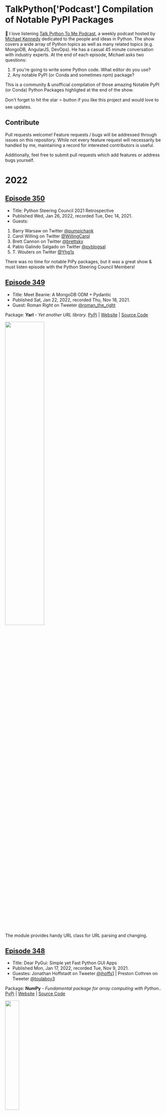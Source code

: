 # TalkPython['Podcast'] Compilation of Notable PyPI Packages

👋 I love listening [Talk Python To Me Podcast](https://talkpython.fm/), a weekly podcast hosted by [Michael Kennedy](https://twitter.com/mkennedy) dedicated to the people and ideas in Python. The show covers a wide array of Python topics as well as many related topics (e.g. MongoDB, AngularJS, DevOps). He has a casual 45 minute conversation with industry experts. At the end of each episode, Michael asks two questions:

1. If you're going to write some Python code. What editor do you use?
2. Any notable PyPI (or Conda and sometimes npm) package?

This is a community & unofficial compilation of those amazing Notable PyPI (or Conda) Python Packages highligted at the end of the show.

Don't forget to hit the star ⭐ button if you like this project and would love to see updates.

## Contribute
Pull requests welcome! Feature requests / bugs will be addressed through issues on this repository. While not every feature request will necessarily be handled by me, maintaining a record for interested contributors is useful.

Additionally, feel free to submit pull requests which add features or address bugs yourself.


# 2022

## [Episode 350](https://talkpython.fm/episodes/show/350/python-steering-council-2021-retrospective)

- Title: Python Steering Council 2021 Retrospective
- Published Wed, Jan 26, 2022, recorded Tue, Dec 14, 2021.
- Guests: 
1. Barry Warsaw on Twitter [@pumpichank](https://twitter.com/pumpichank)
2. Carol Willing on Twitter [@WillingCarol](https://twitter.com/WillingCarol)
3. Brett Cannon on Twitter [@brettsky](https://twitter.com/brettsky)
4. Pablo Galindo Salgado on Twitter [@pyblogsal](https://twitter.com/pyblogsal) 
5. T. Wouters on Twitter [@Yhg1s](https://twitter.com/Yhg1s)

There was no time for notable PiPy packages, but it was a great show & must listen episode with the Python Steering Council Members!


## [Episode 349](https://talkpython.fm/episodes/show/349/meet-beanie-a-mongodb-odm-pydantic)

- Title: Meet Beanie: A MongoDB ODM + Pydantic
- Published Sat, Jan 22, 2022, recorded Thu, Nov 18, 2021.
- Guest: Roman Right on Tweeter [@roman_the_right](https://twitter.com/roman_the_right)

Package: **Yarl** - *Yet another URL library.* [PyPi](https://pypi.org/project/Yarl) | [Website](https://yarl.readthedocs.io/en/latest/) | [Source Code](https://github.com/aio-libs/yarl/)

<img src="https://user-images.githubusercontent.com/12855744/150691879-e9d1276a-9c7b-4c40-8d56-d2b97003e4d5.png" width="50%">

The module provides handy URL class for URL parsing and changing.


## [Episode 348](https://talkpython.fm/episodes/show/348/dear-pygui-simple-yet-fast-python-gui-apps)

- Title: Dear PyGui: Simple yet Fast Python GUI Apps
- Published Mon, Jan 17, 2022, recorded Tue, Nov 9, 2021.
- Guestes: Jonathan Hoffstadt on Tweeter [@jhoffs1](https://twitter.com/jhoffs1) | Preston Cothren on Tweeter [@toulaboy3](https://twitter.com/toulaboy3)

Package: **NumPy** - *Fundamental package for array computing with Python..* [PyPi](https://pypi.org/project/NumPy) | [Website](https://numpy.org/) | [Source Code](https://github.com/numpy/numpy)

<img src="https://user-images.githubusercontent.com/12855744/149876499-3dbf1b8f-6cd2-430a-89d5-b6cf6d211e2a.png" width="30%">

- POWERFUL N-DIMENSIONAL ARRAYS Fast and versatile, the NumPy vectorization, indexing, and broadcasting concepts are the de-facto standards of array computing today.
- NUMERICAL COMPUTING TOOLS NumPy offers comprehensive mathematical functions, random number generators, linear algebra routines, Fourier transforms, and more.
- INTEROPERABLE NumPy supports a wide range of hardware and computing platforms, and plays well with distributed, GPU, and sparse array libraries.
- PERFORMANT The core of NumPy is well-optimized C code. Enjoy the flexibility of Python with the speed of compiled code.
- EASY TO USE NumPy’s high level syntax makes it accessible and productive for programmers from any background or experience level.
- OPEN SOURCE Distributed under a liberal BSD license, NumPy is developed and maintained publicly on GitHub by a vibrant, responsive, and diverse community.


## [Episode 347](https://talkpython.fm/episodes/show/347/cinder-specialized-python-that-flies)

- Title: Cinder - Specialized Python that Flies
- Published Sat, Jan 8, 2022, recorded Mon, Nov 29, 2021.
- Guest: Dino Viehland on Tweeter [@DinoViehland](https://twitter.com/DinoViehland)

Package: **mock** - *Test tools for mocking and patching.* [PyPi](https://pypi.org/project/mock) | [Website](https://docs.python.org/3/library/unittest.mock.html) | [Source Code](https://github.com/python/cpython/blob/3.10/Lib/unittest/mock.py)

**mock** is a library for testing in Python. It allows you to replace parts of your system under test with mock objects and make assertions about how they have been used. Spoiler alert, mock is now part of the Python standard library, available as unittest.mock in Python 3.3 onwards. This package contains a rolling backport of the standard library mock code compatible with Python 3.6 and up. unittest.mock is a library for testing in Python. It allows you to replace parts of your system under test with mock objects and make assertions about how they have been used. unittest.mock provides a core Mock class removing the need to create a host of stubs throughout your test suite. After performing an action, you can make assertions about which methods / attributes were used and arguments they were called with. You can also specify return values and set needed attributes in the normal way.


# 2021

## [Episode 346](https://talkpython.fm/episodes/show/346/20-recommended-packages-in-review)

- Title: 20 Recommended Packages in Review
- Published Tue, Dec 21, 2021, recorded Wed, Nov 24, 2021.
- Guest: Antonio Andrade [@AntonioAndrade](https://twitter.com/AntonioAndrade) | [LinkedIn](https://www.linkedin.com/in/antonioxandrade/) <- *Hey, Mom! Michael invited me to the podcast 😁*


Package #1: **Sumy** - *Module for automatic summarization of text documents and HTML pages.* [PyPi](https://pypi.org/project/sumy) | [Website](https://github.com/miso-belica/sumy) | [Source Code](https://github.com/miso-belica/sumy)

<img src="https://user-images.githubusercontent.com/12855744/146977953-315f2aba-63f8-462c-9ff0-b7146656b907.png" width="50%">

Simple library and command line utility for extracting summary from HTML pages or plain texts. The package also contains simple evaluation framework for text summaries. Implemented summarization methods are described in the documentation. I also maintain a list of alternative implementations of the summarizers in various programming languages.


Package #2: **gTTS** - *Python library and CLI tool to interface with Google Translate text-to-speech API.* [PyPi](https://pypi.org/project/gTTS) | [Website](http://gtts.readthedocs.org/) | [Source Code](https://github.com/pndurette/gTTS)

<img src="https://user-images.githubusercontent.com/12855744/146977895-947d86f2-ba84-43b4-bb88-2c0b7240abbb.png" width="50%">

gTTS (Google Text-to-Speech), a Python library and CLI tool to interface with Google Translate's text-to-speech API. Write spoken mp3 data to a file, a file-like object (bytestring) for further audio manipulation, or stdout. Or simply pre-generate Google Translate TTS request URLs to feed to an external program. 


## [Episode 345](https://talkpython.fm/episodes/show/345/10-tips-and-tools-for-developer-productivity)

- Title: 10 Tips and Tools for Developer Productivity
- Published Wed, Dec 15, 2021, recorded Wed, Nov 17, 2021.
- Guest: Jay Miller [@kjaymiller](https://twitter.com/kjaymiller)

Package #1: **Black** - *The uncompromising code formatter.* [PyPi](https://pypi.org/project/black/) | [Homepage](https://github.com/psf/black/) | [Source Code](https://github.com/psf/black)

<img src="https://user-images.githubusercontent.com/12855744/134875262-4c0059f8-365c-4df7-8c12-d48e389fa1a6.png" width="50%">

Black is the uncompromising Python code formatter. By using it, you agree to cede control over minutiae of hand-formatting. In return, Black gives you speed, determinism, and freedom from pycodestyle nagging about formatting. You will save time and mental energy for more important matters. We all love Black!

Package #2: **rumps** - *Ridiculously Uncomplicated macOS Python Statusbar apps.* [PyPi](https://pypi.org/project/rumps) | [Website](https://github.com/jaredks/rumps) | [Source Code](https://github.com/jaredks/rumps)

<img src="https://user-images.githubusercontent.com/12855744/146977086-19b24666-040f-4347-9239-09ccdad5b866.png" width="50%">

rumps (Ridiculously Uncomplicated macOS Python Statusbar apps) can greatly shorten the code required to generate a working app. No PyObjC underscore syntax required!. rumps is for any console-based program that would benefit from a simple configuration toolbar or launch menu.


## [Episode 344](https://talkpython.fm/episodes/show/344/sqlalchemy-2.0)

- Title: SQLAlchemy 2.0
- Published Thu, Dec 9, 2021, recorded Wed, Nov 10, 2021.
- Guest: Mike Bayer [@zzzeek](https://twitter.com/zzzeek)

Package: **nplusone** - *Detecting the n+1 queries problem in Python.* [PyPi](https://pypi.org/project/nplusone) | [Website](https://github.com/jmcarp/nplusone) | [Source Code](https://github.com/jmcarp/nplusone)

nplusone is a library for detecting the n+1 queries problem in Python ORMs, including SQLAlchemy, Peewee, and the Django ORM.


## [Episode 343](https://talkpython.fm/episodes/show/343/do-excel-things-get-notebook-python-code-with-mito)

- Title: Do Excel things, get notebook Python code with Mito
- Published Tue, Nov 30, 2021, recorded Mon, Nov 8, 2021.
- Guest: Panelists (🆘🙋 HELP WANTED! to update names and social media links)

Package: **Pandas Profiling** - *Generate profile report for pandas DataFrame.* [PyPi](https://pypi.org/project/pandas-profiling/) | [Website](https://pandas-profiling.github.io/pandas-profiling/) | [Source Code](https://github.com/pandas-profiling/pandas-profiling)

<img src="https://user-images.githubusercontent.com/12855744/144227540-1837cd2e-df5b-44e8-a9db-c8f858f27978.png" width="80%">

Generates profile reports from a pandas DataFrame. The pandas df.describe() function is great but a little basic for serious exploratory data analysis. pandas_profiling extends the pandas DataFrame with df.profile_report() for quick data analysis. I'm a heavy user of this library, thanks for existing!


## [Episode 342](https://talkpython.fm/episodes/show/342/python-in-architecture-as-in-actual-buildings)

- Title: Python in Architecture (as in actual buildings)
- Published Tue, Nov 23, 2021, recorded Sun, Nov 7, 2021.
- Guest: Gui Talarico on [GitHub](https://github.com/gtalarico/gtalarico)

Package: **Pythonic** - *Graphical automation tool.* [PyPi](https://pypi.org/project/pythonic) | [Website](https://github.com/hANSIc99/Pythonic) | [Source Code](https://github.com/hANSIc99/Pythonic)

<img src="https://user-images.githubusercontent.com/12855744/143287362-d8c7d821-c983-493f-8c1c-5382279cde3e.png" width="50%">

Pythonic is a graphical programming tool that makes it easy for users to create Python applications using ready-made function modules.


## [Episode 341](https://talkpython.fm/episodes/show/341/25-pandas-functions-you-didn-t-know-existed)

- Title: 25 Pandas Functions You Didn’t Know Existed
- Published Wed, Nov 17, 2021, recorded Thu, Nov 4, 2021.
- Guest: Bex Tuychiev [LinkedIn](https://www.linkedin.com/in/bextuychiev/)

Package: **umap-learn** - *Uniform Manifold Approximation and Projection.* [PyPi](https://pypi.org/project/umap-learn) | [Website](https://umap-learn.readthedocs.io/en/latest/) | [Source Code](https://github.com/lmcinnes/umap)

<img src="https://user-images.githubusercontent.com/12855744/142350425-db878216-b091-49c4-920a-0288dbc7f90d.png" width="50%">

Working with data and searching for a low dimensional projection that has the closest possible equivalent fuzzy topological structure? Uniform Manifold Approximation and Projection (UMAP) is a dimension reduction technique that can be used for visualisation similarly to t-SNE, but also for general non-linear dimension reduction. 


## [Episode 340](https://talkpython.fm/episodes/show/340/time-to-jit-your-python-with-pyjion)

- Title: Time to JIT your Python with Pyjion?
- Published Wed, Nov 10, 2021, recorded Wed, Nov 3, 2021.
- Guest: Anthony Shaw [@anthonypjshaw](https://twitter.com/anthonypjshaw)

Package #1: **Tortoise ORM** - *Easy async ORM for python, built with relations in mind.* [PyPi](https://pypi.org/project/tortoise-orm/) | [Website](https://tortoise.github.io/) | [Source Code](https://github.com/tortoise/tortoise-orm)

<img src="https://user-images.githubusercontent.com/12855744/141423182-bc3b661f-b0b2-42ed-8609-c7ac80ce7ce1.png" width="50%">

Tortoise ORM is an easy-to-use asyncio ORM (Object Relational Mapper) inspired by Django. Tortoise ORM was built with relations in mind and admiration for the excellent and popular Django ORM. It’s engraved in its design that you are working not with just tables, you work with relational data.

Package #2: **Beanie** - *Asynchronous Python ODM for MongoDB.* [PyPi](https://pypi.org/project/Beanie/) | [Website](https://roman-right.github.io/beanie/) | [Source Code](https://github.com/roman-right/beanie)

![image](https://user-images.githubusercontent.com/12855744/141423414-a7527a59-6d8b-4f00-964b-17136ea635d0.png)

Beanie is an Asynchronous Python object-document mapper (ODM) for MongoDB, based on Motor and Pydantic. When using Beanie each database collection has a corresponding Document that is used to interact with that collection. In addition to retrieving data, Beanie allows you to add, update, or delete documents from the collection as well.

Package #3: **Hathi** - *SQL host scanner and dictionary attack tool* [PyPi](https://pypi.org/project/hathi/) | [Website](https://github.com/tonybaloney/hathi) | [Source Code](https://github.com/tonybaloney/hathi)

<img src="https://user-images.githubusercontent.com/12855744/141425986-51c92b3b-9771-4467-96ca-1114c9f1ebe6.png" width="50%">

A SQL host scanner and dictionary attack tool. Comes with a script (`filter_pass.py`) to filter a series of password lists based on password strength.


## [Episode 339](https://talkpython.fm/episodes/show/339/making-python-faster-with-guido-and-mark)

- Title: Making Python Faster with Guido and Mark
- Published Thu, Nov 4, 2021, recorded Mon, Nov 1, 2021.
- Guests: Guido van Rossum [@gvanrossum](https://twitter.com/gvanrossum) | Mark Shannon [LinkedIn](https://www.linkedin.com/in/mark-shannon-bb459551/)

No notable package was mentioned during this episode, but we appreciate the ongoing work for making Python faster (one step at the time).


## [Episode 338](https://talkpython.fm/episodes/show/338/using-cibuildwheel-to-manage-the-scikit-hep-packages)

- Title: Using cibuildwheel to manage the scikit-HEP packages
- Published Sun, Oct 17, 2021, recorded Thu, Oct 14, 2021.
- Guest: Henry Schreiner [@HenrySchreiner3](https://twitter.com/HenrySchreiner3)

Package: **plotext** - *Plots data directly on terminal.* [PyPi](https://pypi.org/project/plotext/) | [Homepage](https://github.com/piccolomo/plotext) | [Source Code](https://github.com/piccolomo/plotext)

![image](https://user-images.githubusercontent.com/12855744/138847569-abd614dd-1886-496b-a5ff-6696ca0b796b.png)

CLI lovers 📣, plotext plots directly on terminal, it has no dependencies and the syntax is very similar to matplotlib. It also provides a simple command line tool.


## [Episode 337](https://talkpython.fm/episodes/show/337/kedro-for-maintainable-data-science)


- Title: Kedro for Maintainable Data Science
- Published Sat, Oct 9, 2021, recorded Fri, Oct 1, 2021.
- Guests: Waylon Walker [@_WaylonWalker](https://twitter.com/_WaylonWalker) | Yetunde Dada [@yetudada](https://twitter.com/yetudada) | Ivan Danov [@ivandanov](https://twitter.com/ivandanov)

Package #1: **fsspec** - *Filesystem interfaces for Python.* [PyPi](https://pypi.org/project/fsspec/) | [Homepage](https://filesystem-spec.readthedocs.io/en/latest/) | [Source Code](https://github.com/intake/filesystem_spec)

Filesystem Spec (fsspec) is a project to provide a unified pythonic interface to local, remote and embedded file systems and bytes storage. As described, treat a remote database as a local file!

Package #2: **Dynaconf** - *Configuration Management for Python.* [PyPi](https://pypi.org/project/dynaconf/) | [Homepage](https://www.dynaconf.com/) | [Source Code](https://github.com/rochacbruno/dynaconf)

![image](https://user-images.githubusercontent.com/12855744/136692271-889f25bf-8040-4fd8-a49e-e8741b1e77f8.png)

 Lazy setting loader on steroids!

## [Episode 336](https://talkpython.fm/episodes/show/336/terminal-magic-with-rich-and-textual)

- Title: Terminal magic with Rich and Textual
- Published: Tue, Oct 5, 2021, recorded Mon, Sep 27, 2021.
- Guest: Will McGugan [@willmcgugan](https://twitter.com/willmcgugan)

Package: **Objexplore** - *Interactive Python Object Explorer.* [PyPi](https://pypi.org/project/objexplore/) | [Homepage](https://github.com/kylepollina/objexplore) | [Source Code](https://github.com/kylepollina/objexplore)

<img src="https://user-images.githubusercontent.com/12855744/136142250-6f3e7688-ff1e-47cd-8377-a5e50e2a3388.png" width="50%">

 Objexplore is an interactive Python object explorer for the terminal. Use it while debugging, or exploring a new library, or whatever!

 
## [Episode 335](https://talkpython.fm/episodes/show/335/gene-editing-with-python)

- Title: Gene Editing with Python
- Published Fri, Sep 24, 2021, recorded Wed, Sep 15, 2021.
- Guest: David Born [@Hypostulate](https://twitter.com/Hypostulate) | [Beam Therapeutics](https://beamtx.com)

Package #1: **AWS Cloud Development Kit (AWS CDK)**. [PyPi](https://pypi.org/project/aws-cdk.core/) | [Homepage](https://docs.aws.amazon.com/cdk/latest/guide/work-with-cdk-python.html) | [Source Code](https://github.com/aws/aws-cdk)

![image](https://user-images.githubusercontent.com/12855744/134805873-f9d79c4b-915e-4460-8759-b739a5e72001.png)

The AWS Cloud Development Kit (AWS CDK) is an open-source software development framework to define cloud infrastructure in code and provision it through AWS CloudFormation.

Package #2: **Luigi** - *Workflow mgmgt + task scheduling + dependency resolution.* [PyPi](https://pypi.org/project/luigi/) | [Homepage](https://github.com/spotify/luigi) | [Source Code](https://github.com/spotify/luigi)

![image](https://user-images.githubusercontent.com/12855744/134805722-335e5512-e432-4f43-8b26-3946f5e95496.png)

Luigi is a Python (3.6, 3.7, 3.8, 3.9 tested) package that helps you build complex pipelines of batch jobs. It handles dependency resolution, workflow management, visualization, handling failures, command line integration, and much more.



## [Episode 334](https://talkpython.fm/episodes/show/334/microsoft-planetary-computer)

- Title: Microsoft Planetary Computer
- Published Sat, Sep 18, 2021, recorded Thu, Sep 9, 2021.
- Guests: Rob Emanuele [@lossyrob](https://twitter.com/lossyrob) | Tom Augspurger [@TomAugspurger](https://twitter.com/TomAugspurger)

Package: **Seaborn** - *Statistical Data Visualization.* [PyPi](https://pypi.org/project/seaborn/) | [Homepage](https://seaborn.pydata.org/) | [Source Code](https://github.com/cupy/cupy/)

<img src="https://user-images.githubusercontent.com/12855744/134805244-6561b2e6-9b00-442c-b125-3edd347677ff.png" width="50%">

Seaborn is a Python visualization library based on matplotlib. It provides a high-level interface for drawing attractive statistical graphics. If matplotlib is for Android users, seaborn is for iPhone users!


## [Episode 333](https://talkpython.fm/episodes/show/333/state-of-data-science-in-2021)

- Title: State of Data Science in 2021 
- Published Fri, Sep 10, 2021, recorded Thu, Sep 9, 2021
- Guest: Stan Seibert [@seibert](https://twitter.com/seibert) 

Package: **CuPy** - *NumPy & SciPy for GPU.* [PyPi](https://pypi.org/project/cupy/) | [Homepage](https://cupy.dev/) | [Source Code](https://github.com/cupy/cupy/)

<img src="https://user-images.githubusercontent.com/12855744/134486395-6af8b913-9c0b-40f4-9c95-5c51ed44cf53.png" width="50%">

CuPy is an open-source array library for GPU-accelerated computing with Python. CuPy utilizes CUDA Toolkit libraries including cuBLAS, cuRAND, cuSOLVER, cuSPARSE, cuFFT, cuDNN and NCCL to make full use of the GPU architecture. Basically, NumPy & SciPy on steroids! 


## [Episode 332](https://talkpython.fm/episodes/show/332/robust-python)


- Title: Robust Python
- Published Tue, Aug 31, 2021, recorded Mon, Aug 30, 2021.
- Guest: Patrick Viafore [@PatViaforever](https://twitter.com/PatViaforever) 

Package: **Stevedore** - *Manage dynamic plugins for Python applications.* [PyPi](https://pypi.org/project/stevedore/) | [Homepage](https://docs.openstack.org/stevedore/latest/) | [Source Code](https://opendev.org/openstack/stevedore)

Python makes loading code dynamically easy, allowing you to configure and extend your application by discovering and loading extensions ("plugins") at runtime. Many applications implement their own library for doing this, using __import__ or importlib. Stevedore avoids creating yet another extension mechanism by building on top of setuptools entry points. The code for managing entry points tends to be repetitive, though, so stevedore provides manager classes for implementing common patterns for using dynamically loaded extensions.


## [Episode 331](https://talkpython.fm/episodes/show/331/meet-the-python-developer-in-residence-lukasz-langa)

- Title: Meet the Python Developer in Residence: Lukasz Langa
- Published Fri, Aug 27, 2021, recorded Wed, Aug 25, 2021.
- Guest: Łukasz Langa [@llanga](https://twitter.com/llanga) 

The question was not asked, but since Łukasz is the author of Black... here we go!

Package: **Black** - *The uncompromising code formatter.* [PyPi](https://pypi.org/project/black/) | [Homepage](https://github.com/psf/black/) | [Source Code](https://github.com/psf/black)

<img src="https://user-images.githubusercontent.com/12855744/134875262-4c0059f8-365c-4df7-8c12-d48e389fa1a6.png" width="50%">

Black is the uncompromising Python code formatter. By using it, you agree to cede control over minutiae of hand-formatting. In return, Black gives you speed, determinism, and freedom from pycodestyle nagging about formatting. You will save time and mental energy for more important matters. We all love Black!


## [Episode 330](https://talkpython.fm/episodes/show/330/apache-airflow-open-source-workflow-with-python)

- Title: Apache Airflow Open-Source Workflow with Python
- Published Fri, Aug 20, 2021, recorded Thu, Aug 5, 2021.
- Guests: Jarek Potiuk [LinkedIn](https://www.linkedin.com/in/jarekpotiuk/) | Kaxil Naik [@kaxil](https://twitter.com/kaxil) | Leah Cole [@leahecole](https://twitter.com/leahecole)

The question was not asked, but since the team talked about Airflow..

Package: **Apache Airflow** - *Programmatically author, schedule and monitor data pipelines.* [PyPi](https://pypi.org/project/apache-airflow/) | [Homepage](https://airflow.apache.org/) | [Source Code](https://github.com/apache/airflow)

<img src="https://user-images.githubusercontent.com/12855744/134873876-146ad757-d8e1-4b80-8b85-7a99dcfb43c4.png" width="50%">

Airflow is a platform created by the community to programmatically author, schedule and monitor workflows. Airflow works best with workflows that are mostly static and slowly changing. When the DAG structure is similar from one run to the next, it clarifies the unit of work and continuity. Other similar projects include Luigi, Oozie and Azkaban.

Airflow is commonly used to process data, but has the opinion that tasks should ideally be idempotent (i.e., results of the task will be the same, and will not create duplicated data in a destination system), and should not pass large quantities of data from one task to the next (though tasks can pass metadata using Airflow's Xcom feature). For high-volume, data-intensive tasks, a best practice is to delegate to external services specializing in that type of work.


## [Episode 329](https://talkpython.fm/episodes/show/329/geekout-renewable-energy)

- Title: Geekout: Renewable Energy
- Published Fri, Aug 13, 2021, recorded Wed, Aug 4, 2021.
- Guest: Richard Campbell [@richcampbell](https://twitter.com/richcampbell)


No time for this question :-(


## [Episode 328](https://talkpython.fm/episodes/show/328/piccolo-a-fast-async-orm-for-python-updated)

- Title: Piccolo: A fast, async ORM for Python (updated)
- Published Sun, Aug 8, 2021, recorded Thu, Jul 22, 2021.
- Guest: Daniel Townsend [@danieltownsend](https://twitter.com/danieltownsend)


Package: **Pydantic** - *Data validation and settings management.* [PyPi](https://pypi.org/project/pydantic/) | [Homepage](https://github.com/samuelcolvin/pydantic) | [Source Code](https://github.com/samuelcolvin/pydantic)

<img src="https://user-images.githubusercontent.com/12855744/135242282-48d99135-f02e-4421-baec-4d8ff674dd51.png" width="50%">

Fast and extensible, pydantic plays nicely with your linters/IDE/brain. Define how data should be in pure, canonical Python 3.6+; validate it with pydantic.


## [Episode 327](https://talkpython.fm/episodes/show/327/little-automation-tools-in-python)

- Title: Little Automation Tools in Python
- Published Fri, Jul 30, 2021, recorded Thu, Jul 15, 2021.
- Guests: Rivers Cuomo [@RiversCuomo](https://twitter.com/RiversCuomo) | Jay Miller [@kjaymiller](https://twitter.com/kjaymiller) | Kim van Wyk [@kim_vanwyk](https://twitter.com/kim_vanwyk) | Rusti Gregory [@greenermountain](https://twitter.com/greenermountain)

Package: **pipx** - *Install and Run Python Applications in Isolated Environments.* [PyPi](https://pypi.org/project/pipx) | [Homepage](https://pypa.github.io/pipx/) | [Source Code](https://github.com/pypa/pipx)

<img src="https://user-images.githubusercontent.com/12855744/136707633-b928adba-49d5-4068-88e2-92c16462381a.png" width="50%">

This is one of the episodes with the most of packages described. Therefore, we picked the one with the best logo 😃: **pipx**. This is a tool to help you install and run end-user applications written in Python. It's roughly similar to macOS's brew, JavaScript's npx, and Linux's apt.



## [Episode 326](https://talkpython.fm/episodes/show/326/building-desktop-apps-with-wxpython)

- Title: Building Desktop Apps with wxPython
- Published Fri, Jul 23, 2021, recorded Wed, Jul 14, 2021.
- Guest: Mike Driscoll [@driscollis](https://twitter.com/driscollis)

Package: **openpyxl** - *A Python library to read/write Excel 2010 xlsx/xlsm files.* [PyPi](https://pypi.org/project/openpyxl) | [Homepage](https://openpyxl.readthedocs.io/en/stable/) | [Source Code](https://foss.heptapod.net/openpyxl/openpyxl)

<img src="https://user-images.githubusercontent.com/12855744/139002636-d2a4c87a-ac15-408e-956b-c65888cd9356.png" width="50%">



## [Episode 325](https://talkpython.fm/episodes/show/325/micropython-circuitpython)

- Title: MicroPython + CircuitPython
- Published Thu, Jul 15, 2021, recorded Thu, Jul 8, 2021.
- Guests: Scott [@tannewt](https://twitter.com/tannewt) | Damien's [Site](https://dpgeorge.net)

Package: **HttpPy** - *More comfortable requests with python.* [PyPi](https://pypi.org/project/HttpPy/) | [Homepage](https://github.com/everitosan/HttpPy) | [Source Code](https://github.com/everitosan/HttpPy)

Python based HttpPy for more comfortable requests. Great replacement of wget command (Windows users, most welcome 😇)


## [Episode 324](https://talkpython.fm/episodes/show/324/gatorade-powered-python-apis)

- Title: Gatorade-powered Python APIs
- Published Fri, Jul 9, 2021, recorded Thu, Jul 8, 2021.
- Guest: Rod Senra [@rodsenra](https://twitter.com/rodsenra)

Package: **rich** - *Render rich text, tables, progress bars, syntax highlighting, markdown and more to the terminal.* [PyPi](https://pypi.org/project/rich) | [Homepage](https://rich.readthedocs.io/en/latest/) | [Source Code](https://github.com/willmcgugan/rich)

<img src="https://user-images.githubusercontent.com/12855744/139004864-c8119f75-796f-45a1-8341-15db6e86caed.png" width="50%">

Rich is a Python library for rich text and beautiful formatting in the terminal. The Rich API makes it easy to add color and style to terminal output. Rich can also render pretty tables, progress bars, markdown, syntax highlighted source code, tracebacks, and more** - * out of the box. Hey, don't forget to try: ```from rich import print```, most welcome 😎

<img src="https://user-images.githubusercontent.com/12855744/139005130-c2b41766-f685-4aed-a763-6a12d3df05b2.png" width="70%">


## [Episode 323](https://talkpython.fm/episodes/show/323/best-practices-for-docker-in-production)

- Title: Best practices for Docker in production
- Published Sat, Jul 3, 2021, recorded Mon, Jun 14, 2021.
- Guest: Itamar Turner-Trauring [@itamarst](https://twitter.com/itamarst)

Package: **PyO3** - *Using Python from Rust.* PyPi - n/a | [Homepage](https://pyo3.rs) | [Source Code](https://github.com/PyO3/pyo3)

<img src="https://user-images.githubusercontent.com/12855744/139005910-8a2325eb-88a4-4e7b-92bb-37d5e2319be2.png" width="35%">

Rust bindings for Python, including tools for creating native Python extension modules. Running and interacting with Python code from a Rust binary is also supported.


## [Episode 322](https://talkpython.fm/episodes/show/322/a-path-into-data-science)

- Title: A path into data science
- Published Fri, Jun 25, 2021, recorded Thu, Jun 10, 2021.
- Guest: Sanyam Bhutani [@bhutanisanyam1](https://twitter.com/bhutanisanyam1)

Package: **fastai** - *Making neural nets uncool again.* [PyPi](https://pypi.org/project/fastai) | [Homepage](https://www.fast.ai/) | [Source Code](https://github.com/fastai/fastai/)

<img src="https://user-images.githubusercontent.com/12855744/139035317-9e901c29-a2e8-4a99-a813-b3f990080f71.png" width="50%">

Simplifies training fast and accurate neural nets using modern best practices.


## [Episode 321](https://talkpython.fm/episodes/show/321/htmx-clean-dynamic-html-pages)

- Title: HTMX - Clean, Dynamic HTML Pages
- Published Sat, Jun 19, 2021, recorded Tue, May 25, 2021.
- Guest: Carson Gross [@htmx_org](https://twitter.com/htmx_org)

Package: **Alpine.js* PyPi | [Homepage](https://alpinejs.dev/) | [Source Code](https://github.com/alpinejs/alpine)

<img src="https://user-images.githubusercontent.com/12855744/139036749-7e03c867-3e7b-452d-a2c0-a308759278c7.png" width="50%">

This is not a PyPi package, but it is a amazing: a new, lightweight, JavaScript framework.


## [Episode 320](https://talkpython.fm/episodes/show/320/python-in-the-electrical-energy-sector)

- Title: Python in the Electrical Energy Sector
- Published Sat, Jun 12, 2021, recorded Sun, Jun 6, 2021.
- Guest: Jack Simpson's [Site](https://jacksimpson.co/)

Package: **numba** - *Accelerate Python Functions by compiling Python code using LLVM.* [PyPi](https://pypi.org/project/numba/) | [Homepage](https://numba.pydata.org/) | [Source Code](https://github.com/numba/numba)

<img src="https://user-images.githubusercontent.com/12855744/139037395-c5ebcf43-9b4e-4234-ad71-2fb2fd1a80ab.png" width="50%">

Numba translates Python functions to optimized machine code at runtime using the industry-standard LLVM compiler library. Numba-compiled numerical algorithms in Python can approach the speeds of C or FORTRAN. You don't need to replace the Python interpreter, run a separate compilation step, or even have a C/C++ compiler installed. Just apply one of the Numba decorators to your Python function, and Numba does the rest.


## [Episode 319](https://talkpython.fm/episodes/show/319/typosquatting-and-supply-chains-vulnerabilities)

- Title: Typosquatting and Supply Chains Vulnerabilities
- Published Sun, Jun 6, 2021, recorded Wed, May 26, 2021.
- Guests: Bentz Tozer's [email](btozer@iqt.org) | John Speed Meyers's [email](jmeyers@iqt.org)

Package: **NetworkML** - *Device Functional Role ID via Machine Learning and Network Traffic Analysis.* [PyPi](https://pypi.org/project/networkml) | [Homepage](https://github.com/IQTLabs/NetworkML) | [Source Code](https://github.com/IQTLabs/NetworkML)

NetworkML is the machine learning portion of our Poseidon project. The model in networkML classifies each device into a functional role via machine learning models trained on features derived from network traffic. "Functional role" refers to the authorized administrative purpose of the device on the network and includes roles such as printer, mail server, and others typically found in an IT environment. Our internal analysis suggests networkML can achieve accuracy, precision, recall, and F1 scores in the high 90's when trained on devices from your own network. Whether this performance can transfer from IT environment to IT environment is an active area of our research. Dear network administrator 🏃🏃🏃🏃🏃, NetworkML predicts the functional role of network-connected device via network traffic analysis and machine learning.


## [Episode 318](https://talkpython.fm/episodes/show/318/measuring-your-ml-impact-with-codecarbon)

- Title: Measuring your ML impact with CodeCarbon
- Published Fri, May 28, 2021, recorded Wed, May 19, 2021.
- Guests: Victor Schmidt [@vict0rsch](https://twitter.com/vict0rsch) | Jonathan Wilson's [Webpage](https://www.haverford.edu/) | Boris Feld [@Lothiraldan](https://twitter.com/Lothiraldan)

Package #1: **rich** - *Render rich text, tables, progress bars, syntax highlighting, markdown and more to the terminal.* [PyPi](https://pypi.org/project/rich) | [Homepage](https://rich.readthedocs.io/en/latest/) | [Source Code](https://github.com/willmcgugan/rich)

<img src="https://user-images.githubusercontent.com/12855744/139004864-c8119f75-796f-45a1-8341-15db6e86caed.png" width="50%">

Rich is a Python library for rich text and beautiful formatting in the terminal. The Rich API makes it easy to add color and style to terminal output. Rich can also render pretty tables, progress bars, markdown, syntax highlighted source code, tracebacks, and more — out of the box. Hey, don't forget to try: ```from rich import print```, most welcome 😎

<img src="https://user-images.githubusercontent.com/12855744/139005130-c2b41766-f685-4aed-a763-6a12d3df05b2.png" width="70%">

Package #2: **FastAPI** - *A-W-E-S-O-M-E web framework for building APIs.* [PyPi](https://pypi.org/project/fastapi) | [Homepage](https://fastapi.tiangolo.com/) | [Source Code](https://github.com/tiangolo/fastapi)

<img src="https://user-images.githubusercontent.com/12855744/139193341-51a8e2d9-0b8d-4b36-b20e-df1ac103d0a5.png" width="50%">

FastAPI is a modern, fast (high-performance), web framework for building APIs with Python 3.6+ based on standard Python type hints. In addition to the API type check feature, I think that the automatic interactive API documentation provided by Swagger UI is 🤯


## [Episode 317](https://talkpython.fm/episodes/show/317/python-at-the-us-federal-election-commission)

- Title: Python at the US Federal Election Commission
- Published Fri, May 21, 2021, recorded Wed, May 19, 2021.
- Guest: Laura Beaufort [@laurabeaufort](https://twitter.com/@laurabeaufort)
 
Package: **Flask-SQLAlchemy** - *Adds SQLAlchemy support to your Flask application.* [PyPi](https://pypi.org/project/flask_sqlalchemy) | [Homepage](https://flask-sqlalchemy.palletsprojects.com) | [Source Code](https://github.com/pallets/flask-sqlalchemy)

<img src="https://user-images.githubusercontent.com/12855744/139461078-a30c15ae-1d06-49a3-8cb0-f715c11a5d17.png" width="50%">

Flask-SQLAlchemy is an extension for Flask that adds support for SQLAlchemy to your application. It aims to simplify using SQLAlchemy with Flask by providing useful defaults and extra helpers that make it easier to accomplish common tasks.


## [Episode 316](https://talkpython.fm/episodes/show/316/flask-2.0)

- Title: Flask 2.0
- Published Fri, May 14, 2021, recorded Mon, May 10, 2021.
- Guests: David Lord [@davidism](https://twitter.com/davidism) | Philip Jones [@pdgjones](https://twitter.com/pdgjones) 

Package #1: **Pydantic** - *Data validation and settings management.* [PyPi](https://pypi.org/project/pydantic/) | [Homepage](https://pydantic-docs.helpmanual.io/) | [Source Code](https://github.com/samuelcolvin/pydantic/)

Data validation and settings management using python type annotations. `pydantic` enforces type hints at runtime, and provides user friendly errors when data is invalid.

Package #2: **AutoInvent** - *Libraries for generating GraphQL API and UI from data.* [PyPi](https://pypi.org/project/magql/) | [Homepage](https://autoinvent.dev) | [Source Code](https://github.com/autoinvent/)

Magql is a GraphQL framework for Python. It generates a full-featured, customizable GraphQL API for your data. It's pronounced "magical", and it is!

Package #3: **trio** - *A friendly Python library for async concurrency and I/O.* [PyPi](https://pypi.org/project/trio) | [Homepage](https://trio.readthedocs.io/en/stable/) | [Source Code](https://github.com/python-trio/trio)

<img src="https://warehouse-camo.ingress.cmh1.psfhosted.org/f63e71fb87f195504ac2e118f423678fdd382d94/68747470733a2f2f7261772e67697468756275736572636f6e74656e742e636f6d2f707974686f6e2d7472696f2f7472696f2f396230626563363436613331653064306636376238623665636336393339373236666166336531372f6c6f676f2f6c6f676f2d776974682d6261636b67726f756e642e737667" width="35%">

The Trio project’s goal is to produce a production-quality, permissively licensed, async/await-native I/O library for Python. Like all async libraries, its main purpose is to help you write programs that do multiple things at the same time with parallelized I/O.


## [Episode 315](https://talkpython.fm/episodes/show/315/awesome-fastapi-extensions-and-add-ons)

- Title: Awesome FastAPI extensions and add ons
- Published Fri, May 7, 2021, recorded Thu, Apr 22, 2021.
- Guest: Michael Herman [@mikeherman](https://twitter.com/mikeherman)

Package #1: **flake8-docstrings** [PyPi](https://pypi.org/project/flake8-docstrings/) | [Homepage](https://github.com/pycqa/flake8-docstrings) | [Source Code](https://github.com/pycqa/flake8-docstrings)

<img src="https://user-images.githubusercontent.com/12855744/139466227-2d1f4e07-2587-46ed-8ae0-2f40a2096df3.png" width="50%">

A simple module that adds an extension for the fantastic pydocstyle tool to flake8.

Package #2: **hotwire-django** [PyPi](https://pypi.org/project/hotwire-django/) | [Homepage](https://github.com/hotwire-django/hotwire-django) | [Source Code](https://github.com/hotwire-django/hotwire-django)

This repository aims to help you integrate Hotwire with Django🚀. Inspiration might be taken from @hotwired/hotwire-rails.


## [Episode 314](https://talkpython.fm/episodes/show/314/ask-us-about-modern-python-projects-and-tools)

- Title: Ask us about modern Python projects and tools
- Published Fri, Apr 30, 2021, recorded Mon, Apr 19, 2021.
- Guest: Sebastian Witowski [@SebaWitowski](https://twitter.com/SebaWitowski)

Package: **Awesome Python** - *Life is short, you need Python.* PyPi | [Homepage](https://awesome-python.com/) | [Source Code](https://github.com/vinta/awesome-python/)

![image](https://user-images.githubusercontent.com/12855744/139469805-289c2835-4d9a-4f54-a5e5-8022371365c1.png)

A curated list of awesome Python frameworks, libraries, software and resources. Inspired by awesome-php.



## [Episode 313](https://talkpython.fm/episodes/show/313/automate-your-data-exchange-with-pydantic)

- Title: Automate your data exchange with PyDantic
- Published Thu, Apr 22, 2021, recorded Wed, Apr 14, 2021.
- Guest: Samuel Colvin [@samuel_colvin](https://twitter.com/samuel_colvin)

Package: **Starlette** - *The little ASGI library that shines.* [PyPi](https://pypi.org/project/starlette) | [Homepage](https://github.com/encode/starlette) | [Source Code](https://github.com/encode/starlette)

<img src="https://user-images.githubusercontent.com/12855744/139470371-154d880a-04ab-47e0-be6e-9633011b6e30.png" width="50%">

Starlette is a lightweight ASGI framework/toolkit, which is ideal for building high performance async services.



## [Episode 312](https://talkpython.fm/episodes/show/312/python-apps-that-scale-to-billions-of-users)

- Title: Python Apps that Scale to Billions of Users
- Published Sun, Apr 18, 2021, recorded Thu, Apr 8, 2021.
- Guest: Julien Danjou [@juldanjou](https://twitter.com/juldanjou)

Package: **tenacity** - *Retry code until it succeeds* [PyPi](https://pypi.org/project/tenacity/) | [Homepage](https://tenacity.readthedocs.io/en/latest/) | [Source Code](https://github.com/jd/tenacity)

Tenacity is an Apache 2.0 licensed general-purpose retrying library, written in Python, to simplify the task of adding retry behavior to just about anything. It originates from a fork of retrying which is sadly no longer maintained. Tenacity isn't api compatible with retrying but adds significant new functionality and fixes a number of longstanding bugs.



## [Episode 311](https://talkpython.fm/episodes/show/311/get-inside-the-.git-folder)

- Title: Get inside the .git folder
- Published Thu, Apr 8, 2021, recorded Thu, Apr 1, 2021.
- Guest: Rob Richardson [@rob_rich](https://twitter.com/rob_rich)


Package: **git-hooks-js** - *Utility for managing and running project git hooks for nodejs projects.* ~~PyPi~~ [npm](https://www.npmjs.com/package/git-hooks) | [Homepage](https://www.npmjs.com/package/git-hooks) | [Source Code](https://github.com/tarmolov/git-hooks-js)

git-hooks is an utility for managing and running project git hooks for nodejs projects. It has zero dependecies and easy to use. Just install git-hooks and it will run your hooks when a hook is called by git.



## [Episode 310](https://talkpython.fm/episodes/show/310/ama-ask-me-anything-with-michael)

- Title: AMA (Ask Me Anything) with Michael
- Published Fri, Apr 2, 2021, recorded Wed, Mar 31, 2021.
- Guests: Kim van Wyk [@kim_vanwyk](https://twitter.com/kim_vanwyk) | Patrik Hlobil [@hlobilpatrik](https://twitter.com/hlobilpatrik)

Package #1: **pySerial** - *Python Serial Port Extension.* [PyPi](https://pypi.org/project/pyserial) | [Homepage](https://github.com/pyserial/pyserial) | [Source Code](https://github.com/pyserial/pyserial)

<img src="https://user-images.githubusercontent.com/12855744/139531073-3353bd6c-597f-4d87-95b1-b115cc1a61b8.png" width="50%">

This module encapsulates the access for the serial port. It provides backends for Python running on Windows, OSX, Linux, BSD (possibly any POSIX compliant system) and IronPython. The module named "serial" automatically selects the appropriate backend.

Package #2: **Click** - *Composable command line interface toolkit.* [PyPi](https://pypi.org/project/Click) | [Homepage](https://palletsprojects.com/p/click/) | [Source Code](https://github.com/pallets/click/)

<img src="https://user-images.githubusercontent.com/12855744/139531131-9e235afa-0b12-469e-85b7-8dbe4cc80c11.png" width="50%">

Click is a Python package for creating beautiful command line interfaces in a composable way with as little code as necessary. It’s the “Command Line Interface Creation Kit”. It’s highly configurable but comes with sensible defaults out of the box. It aims to make the process of writing command line tools quick and fun while also preventing any frustration caused by the inability to implement an intended CLI API.


## [Episode 309](https://talkpython.fm/episodes/show/309/what-ml-can-teach-us-about-life-7-lessons)

- Title: What ML Can Teach Us About Life: 7 Lessons
- Published Fri, Mar 26, 2021, recorded Fri, Mar 19, 2021.
- Guest: Eugene Yan [@eugeneyan](https://twitter.com/eugeneyan)

Package: **Pytest** - *Simple powerful testing with Python.* [PyPi](https://pypi.org/project/pytest) | [Homepage](https://docs.pytest.org/) | [Source Code](https://github.com/pytest-dev/pytest)

<img src="https://user-images.githubusercontent.com/12855744/139531324-1e9f3ae6-934c-4bf9-bd10-22a16fb50cb4.png" width="50%">

The pytest framework makes it easy to write small tests, yet scales to support complex functional testing for applications and libraries. Can you belive that [Brian Okken](https://twitter.com/brianokken) has a [book](https://pragprog.com/titles/bopytest2/python-testing-with-pytest-second-edition/) about it? lol


## [Episode 308](https://talkpython.fm/episodes/show/308/docker-for-python-developers-2021-edition)

- Title: Docker for Python Developers (2021 Edition)
- Published Sat, Mar 20, 2021, recorded Tue, Mar 9, 2021.
- Guest: Peter McKee [@pmckee](https://twitter.com/pmckee)

Package: **testcontainers-python** - *Test almost anything that can run in a Docker container.* [PyPi](https://pypi.org/project/testcontainers/) | [Homepage](https://github.com/testcontainers/testcontainers-python) | [Source Code](https://github.com/testcontainers/testcontainers-python)

<img src="https://user-images.githubusercontent.com/12855744/139531692-5cbfae15-b014-48f3-b3ec-b0e3b3a3fdc1.png" width="50%">

Testcontainers-python provides capabilities to spin up docker containers (such as a database, Selenium web browser, or any other container) for testing.


## [Episode 307](https://talkpython.fm/episodes/show/307/python-from-1994-to-2021-my-how-youve-grown)

- Title: Python from 1994 to 2021, my how you've grown!
- Published Thu, Mar 11, 2021, recorded Thu, Mar 4, 2021.
- Guests: Paul Everitt [@paulweveritt](https://twitter.com/paulweveritt) | Barry Warsaw [@pumpichank](https://twitter.com/pumpichank)

There was no time for notable package, but it was an great episode! 


## [Episode 306](https://talkpython.fm/episodes/show/306/scaling-python-and-jupyter-with-zeromq)

- Title: Scaling Python and Jupyter with ZeroMQ
- Published Fri, Mar 5, 2021, recorded Thu, Feb 11, 2021.
- Guest: Min Ragan-Kelley [@minrk](https://twitter.com/minrk)

Package: **cibuildwheel** - *Build Python wheels on CI with minimal configuration.* [PyPi](https://pypi.org/project/cibuildwheel) | [Homepage](https://cibuildwheel.readthedocs.io/en/stable/) | [Source Code](https://github.com/pypa/cibuildwheel)

<img src="https://user-images.githubusercontent.com/12855744/139532144-a80f1b2b-d214-48b2-8c08-721fcc5b6ef8.png" width="50%">

Python wheels are great. Building them across Mac, Linux, Windows, on multiple versions of Python, is not. ```cibuildwheel``` runs on your CI server - currently it supports GitHub Actions, Azure Pipelines, Travis CI, AppVeyor, CircleCI, and GitLab CI - and it builds and tests your wheels across all of your platforms.


## [Episode 305](https://talkpython.fm/episodes/show/305/python-community-at-python-discord)

- Title: Python community at Python Discord
- Published Mon, Mar 1, 2021, recorded Thu, Feb 11, 2021.
- Guest: Leon Sandøy [@lemonsaurus_rex](https://twitter.com/lemonsaurus_rex)

Package: **async-rediscache** - *An easy to use asynchronous Redis cache.* [PyPi](https://pypi.org/project/async-rediscache/) | [Homepage](https://github.com/SebastiaanZ/async-rediscache) | [Source Code](https://github.com/SebastiaanZ/async-rediscache)

<img src="https://user-images.githubusercontent.com/12855744/139570548-1d70a874-3d83-4eb2-9d92-177f1ef3dea9.png" width="50%">

This package offers several data types to ease working with a Redis cache in an asynchronous workflow. The package is currently in development and it's not recommended to start using it in production at this point.


## [Episode 304](https://talkpython.fm/episodes/show/304/asyncio-all-the-things-with-omnilib)

- Title: asyncio all the things with Omnilib
- Published Sun, Feb 21, 2021, recorded Tue, Feb 16, 2021.
- Guest: John Reese [@n7cmdr](https://twitter.com/n7cmdr)

Package: **seinfeld** - *Query a Seinfeld quote database* [PyPi](https://pypi.org/project/seinfeld/) | [Homepage](https://github.com/jreese/libseinfeld) | [Source Code](https://github.com/jreese/libseinfeld)

<img src="https://user-images.githubusercontent.com/12855744/139571052-5c0dde9a-39ca-421c-83d9-981c51a0ff62.png" width="50%">

Python library for querying Seinfeld quotes. Oh yeah, Seinfeld.


## [Episode 303](https://talkpython.fm/episodes/show/303/python-for-astronomy-with-dr.-becky)

- Title: Python for Astronomy with Dr. Becky
- Published Fri, Feb 12, 2021, recorded Thu, Feb 4, 2021.
- Guest: Dr. Becky Smethurst [@drbecky_](https://twitter.com/drbecky_)


Package: **notebook** - *A web-based notebook environment for interactive computing.* [PyPi](https://pypi.org/project/notebook/) | [Homepage](https://jupyter-notebook.readthedocs.io/en/stable/) | [Source Code](https://github.com/jupyter/notebook/)

<img src="https://user-images.githubusercontent.com/12855744/139571508-898ce721-bc6f-474f-86c6-06484c0b7592.png" width="50%">

The Jupyter Notebook is a web application that allows you to create and share documents that contain live code, equations, visualizations, and explanatory text. The Notebook has support for multiple programming languages, sharing, and interactive widgets.



## [Episode 302](https://talkpython.fm/episodes/show/302/the-data-engineering-landscape-in-2021)

- Title: The Data Engineering Landscape in 2021
- Published Thu, Feb 4, 2021, recorded Fri, Jan 29, 2021.
- Guest: Tobias Macey [@TobiasMacey](https://twitter.com/TobiasMacey)

Package: **dagster** - *A data orchestrator for machine learning, analytics, and ETL.*  [PyPi](https://pypi.org/project/dagster) | [Homepage](https://dagster.io/) | [Source Code](https://github.com/dagster-io/dagster)

<img src="https://user-images.githubusercontent.com/12855744/139571650-3f19c5df-a025-4451-8963-52d4de7c6bd4.png" width="50%">

An orchestration platform for the development, production, and observation of data assets. Dagster lets you define jobs in terms of the data flow between reusable, logical components, then test locally and run anywhere. With a unified view of jobs and the assets they produce, Dagster can schedule and orchestrate Pandas, Spark, SQL, or anything else that Python can invoke. Dagster is designed for data platform engineers, data engineers, and full-stack data scientists. Building a data platform with Dagster makes your stakeholders more independent and your systems more robust. Developing data pipelines with Dagster makes testing easier and deploying faster.



## [Episode 301](https://talkpython.fm/episodes/show/301/deploying-and-running-django-web-apps-in-2021)

- Title: Deploying and running Django web apps in 2021
- Published Thu, Jan 28, 2021, recorded Tue, Jan 19, 2021.
- Guests: Will Vincent's [Web](https://wsvincent.com) | Carlton Gibson [@carltongibson](https://twitter.com/carltongibson)

Package: **bleach** - *An easy safelist-based HTML-sanitizing tool.* [PyPi](https://pypi.org/project/bleach/) | [Homepage](https://github.com/mozilla/bleach) | [Source Code](https://github.com/mozilla/bleach)

<img src="https://user-images.githubusercontent.com/12855744/139571798-fdfe0fce-b583-4351-bb84-383c4e8ac6d5.png" width="50%">

Bleach is an allowed-list-based HTML sanitizing library that escapes or strips markup and attributes. Bleach can also linkify text safely, applying filters that Django's urlize filter cannot, and optionally setting rel attributes, even on links already in the text. Bleach is intended for sanitizing text from untrusted sources. If you find yourself jumping through hoops to allow your site administrators to do lots of things, you're probably outside the use cases. Either trust those users, or don't.


## [Episode 300](https://talkpython.fm/episodes/show/300/building-a-data-science-startup-panel)

- Title: Building a data science startup (panel)
- Published Fri, Jan 22, 2021, recorded Thu, Jan 7, 2021.
- Guest: Ines Montani [@_inesmontani](https://twitter.com/_inesmontani) | Matthew Rocklin  [@mrocklin](https://twitter.com/mrocklin) | Jonathon Morgan [@jonathonmorgan](https://twitter.com/jonathonmorgan) | William Stein [@wstein389](https://twitter.com/wstein389)

There was no time for notable package, but it was an great episode! 


## [Episode 299](https://talkpython.fm/episodes/show/299/personal-search-engine-with-datasette-and-dogsheep)

- Title: Personal search engine with datasette and dogsheep
- Published Sun, Jan 17, 2021, recorded Wed, Nov 18, 2020.
- Guest: Simon Willison [@simonw](https://twitter.com/simonw)

Package: **flynt** - *string formatting converter.* [PyPi](https://pypi.org/project/flynt/) | [Homepage](https://github.com/ikamensh/flynt) | [Source Code](https://github.com/ikamensh/flynt)

flynt is a command line tool to automatically convert a project's Python code from old "%-formatted" and .format(...) strings into Python 3.6+'s "f-strings".

## [Episode 298](https://talkpython.fm/episodes/show/298/building-ml-teams-and-finding-ml-jobs)

- Title: Building ML teams and finding ML jobs
- Published Mon, Jan 11, 2021, recorded Wed, Nov 18, 2020.
- Guest: Chip Huyen [@chipro](https://twitter.com/chipro)

Package: **papermill** - *parameterizing, executing, and analyzing Jupyter Notebooks.* [PyPi](https://pypi.org/project/papermill/) | [Homepage](https://github.com/nteract/papermill) | [Source Code](https://github.com/nteract/papermill)

papermill is a tool for parameterizing, executing, and analyzing Jupyter Notebooks.

# 2020
# 2019
# 2018
# 2017
# 2016
# 2015
